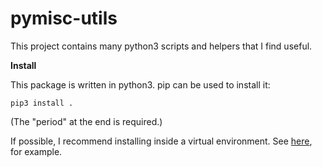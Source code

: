 # pymisc-utils
This project contains many python3 scripts and helpers that I find useful.

**Install**

This package is written in python3. pip can be used to install it:

``pip3 install .``

(The "period" at the end is required.)

If possible, I recommend installing inside a virtual environment. See 
[here](http://www.simononsoftware.com/virtualenv-tutorial-part-2/>), for example.
